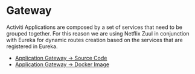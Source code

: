 # Gateway

Activiti Applications are composed by a set of services that need to be grouped together. For this reason we are using Netflix Zuul in conjunction with Eureka for dynamic routes creation based on the services that are registered in Eureka.

* [Application Gateway -&gt; Source Code](http://)
* [Application Gateway -&gt; Docker Image](http://)

